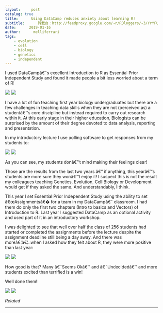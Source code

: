 ```yaml
---
layout:     post
catalog: true
title:      Using DataCamp reduces anxiety about learning R!
subtitle:      转载自：http://feedproxy.google.com/~r/RBloggers/~3/YrYFUBLUqno/
date:      2019-01-16
author:      melliferrari
tags:
    - evolution
    - cell
    - biology
    - genetics
    - independent
---
```






I used DataCampâ€˜s excellent Introduction to R as Essential Prior Independent Study and found it made people a bit less worried about a term of R!

![](https://buzzrbeeline.files.wordpress.com/2019/01/thumbs.png?w=456)
![](https://buzzrbeeline.files.wordpress.com/2019/01/thumbs.png?w=456)


I have a lot of fun teaching first year biology undergraduates but there are a few challenges in teaching data skills when they are not (perceived as) a studentâ€™s core discipline but instead required to carry out research within it. At this early stage in their higher education, Biologists can be surprised by the amount of their degree devoted to data analysis, reporting and presentation.

In my introductory lecture I use polling software to get responses from my students to:

![](https://buzzrbeeline.files.wordpress.com/2019/01/data-1.png?w=439&resize=439%2C677#038;h=677)
![](https://buzzrbeeline.files.wordpress.com/2019/01/data-1.png?w=439&h=677&fit=439%2C677&resize=439%2C677)


As you can see, my students donâ€™t mind making their feelings clear!

Those are the results from the last two years â€“ if anything, this yearâ€™s students are more sure they wonâ€™t enjoy it! I suspect this is not the result my colleagues teaching Genetics, Evolution, Cell Biology or Development would get if they asked the same. And understandably, I think.

This year I set Essential Prior Independent Study using the ability to set â€œAssignmentsâ€� for a team in my DataCampâ€˜ classroom. I had them do only the first two chapters (Intro to basics and Vectors) of Introduction to R. Last year I suggested DataCamp as an optional activity and used part of it in an introductory workshop.

I was delighted to see that well over half the class of 256 students had started or completed the assignments before the lecture despite the assignment deadline still being a day away. And there was moreâ€¦â€¦..when I asked how they felt about R, they were more positive than last year:

![](https://buzzrbeeline.files.wordpress.com/2019/01/aboutr-3.png?w=450#038;h=1008)
![](https://buzzrbeeline.files.wordpress.com/2019/01/aboutr-3.png?w=450&h=1008&fit=600%2C1008)


How good is that? Many â€˜Seems Okâ€™ and â€˜Undecidedâ€™ and more students excited than terrified is a win!

Well done them!

![](https://buzzrbeeline.files.wordpress.com/2019/01/datacamp.png?w=456)
![](https://buzzrbeeline.files.wordpress.com/2019/01/datacamp.png?w=456)




 


*Related*








---
